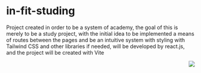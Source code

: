 # in-fit-studing
Project created in order to be a system of academy, the goal of this is merely to be a study project, with the initial idea to be implemented a means of routes between the pages and be an intuitive system with styling with Tailwind CSS and other libraries if needed, will be developed by react.js, and the project will be created with Vite


<img align="right" src="https://cdn.discordapp.com/attachments/883032990811291738/990986179061112882/unknown.png"/>

